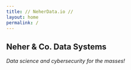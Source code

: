 ```yaml
---
title: // NeherData.io //
layout: home
permalink: /
---
```


## Neher & Co. Data Systems

<i>Data science and cybersecurity for the masses!</i>

<!-- Lorem ipsum dolor sit amet, consectetur adipiscing elit, sed do eiusmod tempor incididunt USD-446652154 ut labore et dolore magna aliqua. Ut enim ad minim veniam, quis nostrud exercitation ullamco laboris nisi ut aliquip ex ea commodo consequat.  -->
